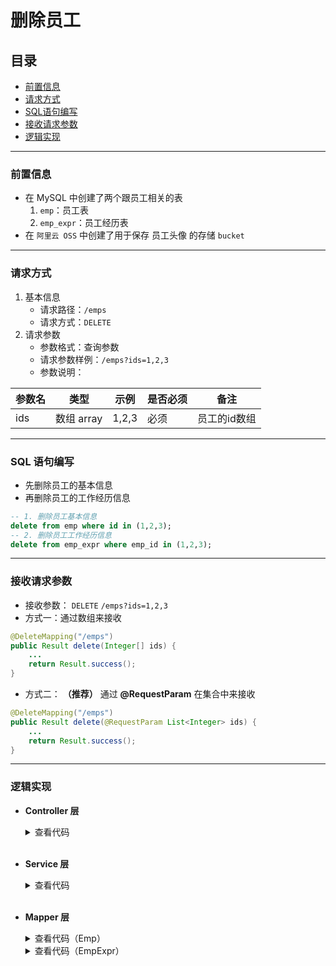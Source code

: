 # 删除员工

## 目录
- [前置信息](#前置信息)
- [请求方式](#请求方式)
- [SQL语句编写](#sql-语句编写)
- [接收请求参数](#接收请求参数)
- [逻辑实现](#逻辑实现)

---

### 前置信息
* 在 MySQL 中创建了两个跟员工相关的表
    1. `emp`：员工表
    2. `emp_expr`：员工经历表
* 在 `阿里云 OSS` 中创建了用于保存 员工头像 的存储 `bucket`

---

### 请求方式
1. 基本信息
    * 请求路径：`/emps`
    * 请求方式：`DELETE`
2. 请求参数
    * 参数格式：查询参数
    * 请求参数样例：`/emps?ids=1,2,3`
    * 参数说明：

| 参数名 | 类型 | 示例 | 是否必须 | 备注 |
|--------|------|------|----------|------|
| ids | 数组 array | 1,2,3 | 必须 | 员工的id数组 |

---

### SQL 语句编写
* 先删除员工的基本信息
* 再删除员工的工作经历信息
```sql
-- 1. 删除员工基本信息
delete from emp where id in (1,2,3);
-- 2. 删除员工工作经历信息
delete from emp_expr where emp_id in (1,2,3);
```

---

### 接收请求参数
* 接收参数： `DELETE` `/emps?ids=1,2,3`
* 方式一：通过数组来接收
```java
@DeleteMapping("/emps")
public Result delete(Integer[] ids) {
    ...   
    return Result.success();
}
```

* 方式二： **（推荐）** 通过 **@RequestParam** 在集合中来接收
```java
@DeleteMapping("/emps")
public Result delete(@RequestParam List<Integer> ids) {
    ...
    return Result.success();
}
```

---

### 逻辑实现
* **Controller 层**

    <details>
    <summary>查看代码</summary>
    
    ```java
    @RestController
    @RequestMapping("/emps")
    public class EmpController {
    
        @Autowired
        private EmpService empService;
    
        @DeleteMapping
        public Result delete(@RequestParam List<Integer> ids) {
            empService.deleteEmps(ids);
            return Result.success();
        }
    }
    ```
    </details>

    <br>

* **Service 层**

    <details>
    <summary>查看代码</summary>
    
    ```java
    public interface EmpService {
        public void deleteEmpsByIds(List<Integer> ids);
    }
    ```
    ```java
    @Service
    public class EmpServiceImpl implements EmpService { 
        @Autowired
        private EmpMapper empMapper;
        @Override
        public void deleteEmpsByIds(List<Integer> ids) {
            // 1.批量删除员工基本信息
            empMapper.deleteByIds(ids);

            // 2. 批量删除员工工作经历信息
            empExprMapper.deleteByIds(ids);
        }
    }
    ```

    </details>

    <br>

* **Mapper 层**

    <details>
    <summary>查看代码（Emp）</summary>

    ```java
    @Mapper
    public interface EmpMapper {
        // 这里采用 XML 映射文件编写 SQL 语句
        void deleteByIds(List<Integer> ids);
    }
    ```

    ```xml
    <mapper namespace="com.example.mapper.EmpMapper">
        <delete id="deleteByIds">
            delete from emp where id in
            <foreach collection="ids", item="id", separator="," open="(" close=")">
                #{id}
            </foreach>
        </delete>
    </mapper>
    ```

    </details>

    <details>
    <summary>查看代码（EmpExpr）</summary>
    
    ```java
    @Mapper
    public interface EmpExprMapper {
        int deleteByIds(List<Integer> empIds);
    }
    ```

    ```xml
    <mapper namespace="com.example.mybatis.demo.mapper.EmpExprMapper"> 
        <delete id="deleteByIds">
            delete from emp_expr where emp_id in
            <foreach collection="empIds", item="empId", separator=",", open="(" close=")">
                #{empId}
            </foreach>
        </delete>
    </mapper>
    ```

    </details>

